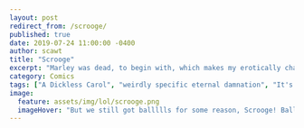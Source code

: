 ```yaml
---
layout: post
redirect_from: /scrooge/
published: true
date: 2019-07-24 11:00:00 -0400
author: scawt
title: "Scrooge"
excerpt: "Marley was dead, to begin with, which makes my erotically charged fan fiction potentially problematic."
category: Comics
tags: ["A Dickless Carol", "weirdly specific eternal damnation", "It's for their own good, really", "Scrooge", "but don't say we didn't warn you", "Spooky Behavior", "2spooky4me", "Dicks", "ghosts", "horny ghosts", "wait actually explicitly un-horny ghosts actually", "That Little Ghost Motherfucker", "science"]
image:
  feature: assets/img/lol/scrooge.png
  imageHover: "But we still got ballllls for some reason, Scrooge! Ballllls and no diiiick! The horror is unending!"
---
```


